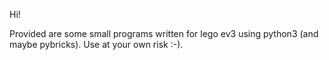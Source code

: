 Hi!

Provided are some small programs written for lego ev3 using python3 (and maybe pybricks). Use at your own risk :-).

